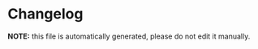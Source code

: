 # Changelog

**NOTE:** this file is automatically generated, please do not edit it manually.

<!-- new section -->
